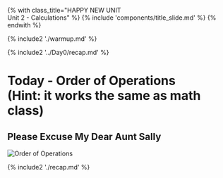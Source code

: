 {% with class_title="HAPPY NEW UNIT</br>Unit 2 - Calculations" %}
{% include 'components/title_slide.md' %}
{% endwith %}

{% include2 './warmup.md' %}


{% include2 '../Day0/recap.md' %}


# Today - Order of Operations </br> (Hint: it works the same as math class)

## Please Excuse My Dear Aunt Sally
![Order of Operations](../../images/pemdas.png)



{% include2 './recap.md' %}


